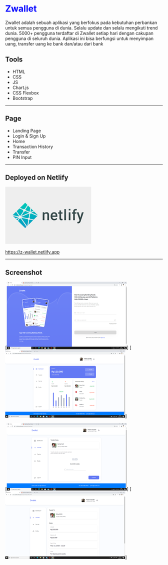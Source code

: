 # <span style="color:blue">Zwallet</span>

Zwallet adalah sebuah aplikasi yang berfokus pada kebutuhan perbankan untuk semua pengguna di dunia. Selalu update dan selalu mengikuti trend dunia. 5000+ pengguna terdaftar di Zwallet setiap hari dengan cakupan pengguna di seluruh dunia. Aplikasi ini bisa berfungsi untuk menyimpan uang, transfer uang ke bank dan/atau dari bank

## Tools
- HTML
- CSS
- JS
- Chart.js
- CSS Flexbox
- Bootstrap

______________________________________________________________________________________

## Page
- Landing Page
- Login & Sign Up
- Home
- Transaction History
- Transfer
- PIN Input

_______________________________________________________________________________________

## Deployed on Netlify
[![Netlify](/readme/netlify.png)](https://www.netlify.com/)

https://z-wallet.netlify.app

______________________________________________________________________________________

## Screenshot
[![1](/readme/1.png)]   [![1](/readme/2.png)]

[![1](/readme/3.png)]   [![1](/readme/4.png)]
